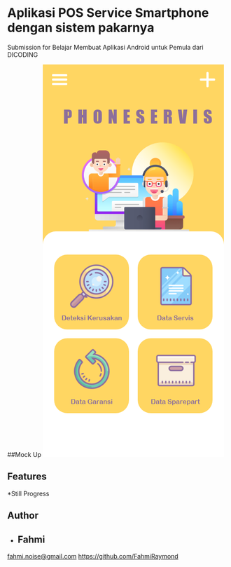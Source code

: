 # Aplikasi POS Service Smartphone dengan sistem pakarnya
Submission for Belajar Membuat Aplikasi Android untuk Pemula dari DICODING

##Mock Up
![Image of Dashboard](https://github.com/FahmiRaymond/Servicephone/blob/master/Dashboard.png)

## Features
*Still Progress

## Author
* ## Fahmi
fahmi.noise@gmail.com
https://github.com/FahmiRaymond
